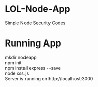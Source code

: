 # LOL-Node-App
Simple Node Security Codes

# Running App
mkdir nodeapp <br>
npm init <br>
npm install express --save<br>
node xss.js <br>
Server is running on http://localhost:3000 <br>

